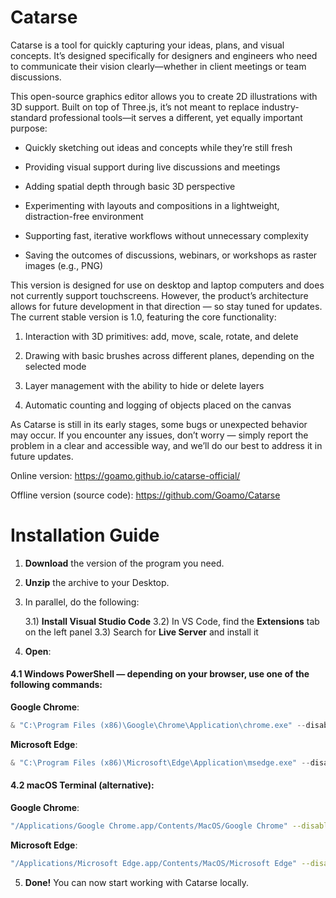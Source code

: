 # Catarse
Catarse is a tool for quickly capturing your ideas, plans, and visual concepts. It’s designed specifically for designers and engineers who need to communicate their vision clearly—whether in client meetings or team discussions.

This open-source graphics editor allows you to create 2D illustrations with 3D support. Built on top of Three.js, it’s not meant to replace industry-standard professional tools—it serves a different, yet equally important purpose:

- Quickly sketching out ideas and concepts while they’re still fresh

- Providing visual support during live discussions and meetings

- Adding spatial depth through basic 3D perspective

- Experimenting with layouts and compositions in a lightweight, distraction-free environment

- Supporting fast, iterative workflows without unnecessary complexity

- Saving the outcomes of discussions, webinars, or workshops as raster images (e.g., PNG)


This version is designed for use on desktop and laptop computers and does not currently support touchscreens. However, the product’s architecture allows for future development in that direction — so stay tuned for updates.
The current stable version is 1.0, featuring the core functionality:

1) Interaction with 3D primitives: add, move, scale, rotate, and delete

2) Drawing with basic brushes across different planes, depending on the selected mode

3) Layer management with the ability to hide or delete layers

4) Automatic counting and logging of objects placed on the canvas


As Catarse is still in its early stages, some bugs or unexpected behavior may occur. If you encounter any issues, don’t worry — simply report the problem in a clear and accessible way, and we’ll do our best to address it in future updates.

Online version:
https://goamo.github.io/catarse-official/

Offline version (source code):
https://github.com/Goamo/Catarse


# Installation Guide

1. **Download** the version of the program you need.

2. **Unzip** the archive to your Desktop.

3. In parallel, do the following:

   3.1) **Install Visual Studio Code**
   3.2) In VS Code, find the **Extensions** tab on the left panel
   3.3) Search for **Live Server** and install it

4. **Open**:

#### 4.1 Windows PowerShell — depending on your browser, use one of the following commands:

**Google Chrome**:

```powershell
& "C:\Program Files (x86)\Google\Chrome\Application\chrome.exe" --disable-web-security --user-data-dir="C:\chrome-dev" "file:///C:/Users/Your%20Username/Desktop/your_version/Draw/index.html"
```

**Microsoft Edge**:

```powershell
& "C:\Program Files (x86)\Microsoft\Edge\Application\msedge.exe" --disable-web-security --user-data-dir="C:\edge-dev" "file:///C:/Users/Your%20Username/Desktop/your_version/Draw/index.html"
```

#### 4.2 macOS Terminal (alternative):

**Google Chrome**:

```bash
"/Applications/Google Chrome.app/Contents/MacOS/Google Chrome" --disable-web-security --user-data-dir="/tmp/chrome-dev" "file:///Users/Your%20Username/Desktop/your_version/Draw/index.html"
```

**Microsoft Edge**:

```bash
"/Applications/Microsoft Edge.app/Contents/MacOS/Microsoft Edge" --disable-web-security --user-data-dir="/tmp/edge-dev" "file:///Users/Your%20Username/Desktop/your_version/Draw/index.html"
```

5. **Done!**
   You can now start working with Catarse locally.


